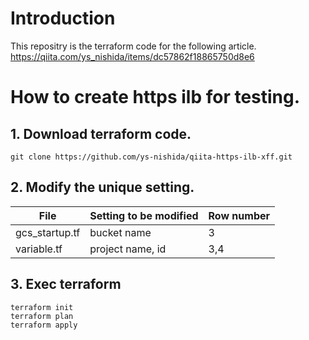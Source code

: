 # Introduction
This repositry is the terraform code for the following article.  
https://qiita.com/ys_nishida/items/dc57862f18865750d8e6

# How to create https ilb for testing.
## 1. Download terraform code.
```
git clone https://github.com/ys-nishida/qiita-https-ilb-xff.git
```

## 2. Modify the unique setting.
| File | Setting to be modified | Row number |
| ---- | ---- | ---- |
| gcs_startup.tf | bucket name | 3 |
| variable.tf | project name, id | 3,4 |

## 3. Exec terraform
```
terraform init
terraform plan
terraform apply
```
